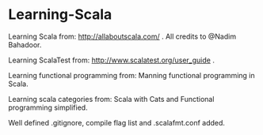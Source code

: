 # Learning-Scala

Learning Scala from: http://allaboutscala.com/ . All credits to @Nadim Bahadoor.

Learning ScalaTest from: http://www.scalatest.org/user_guide .

Learning functional programming from: Manning functional programming in Scala.

Learning scala categories from: Scala with Cats and Functional programming simplified.

Well defined .gitignore, compile flag list and .scalafmt.conf added.
